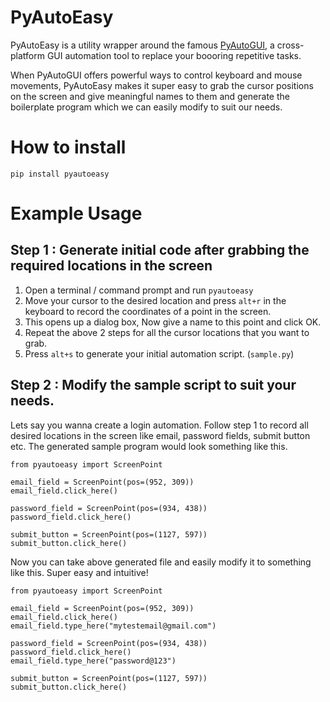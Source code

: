 PyAutoEasy
=========

PyAutoEasy is a utility wrapper around the famous [PyAutoGUI](https://pypi.org/project/PyAutoGUI/), a cross-platform GUI automation tool to replace your boooring repetitive tasks. 

When PyAutoGUI offers powerful ways to control keyboard and mouse movements, PyAutoEasy makes it super easy to grab the cursor positions on the screen and give meaningful names to them and generate the boilerplate program which we can easily modify to suit our needs. 


How to install
============

`pip install pyautoeasy`


Example Usage
=============

Step 1 : Generate initial code after grabbing the required locations in the screen
--------------------------
1. Open a terminal / command prompt and run `pyautoeasy`
2. Move your cursor to the desired location and press `alt+r` in the keyboard to record the coordinates of a point in the screen.
3. This opens up a dialog box, Now give a name to this point and click OK.
4. Repeat the above 2 steps for all the cursor locations that you want to grab.
5. Press `alt+s` to generate your initial automation script. (`sample.py`)

Step 2 : Modify the sample script to suit your needs.
--------------------------
Lets say you wanna create a login automation. Follow step 1 to record all desired locations in the screen like email, password fields, submit button etc.
The generated sample program would look something like this. 
```
from pyautoeasy import ScreenPoint

email_field = ScreenPoint(pos=(952, 309))
email_field.click_here()

password_field = ScreenPoint(pos=(934, 438))
password_field.click_here()

submit_button = ScreenPoint(pos=(1127, 597))
submit_button.click_here()
```
Now you can take above generated file and easily modify it to something like this. Super easy and intuitive!

```
from pyautoeasy import ScreenPoint

email_field = ScreenPoint(pos=(952, 309))
email_field.click_here()
email_field.type_here("mytestemail@gmail.com")

password_field = ScreenPoint(pos=(934, 438))
password_field.click_here()
email_field.type_here("password@123")

submit_button = ScreenPoint(pos=(1127, 597))
submit_button.click_here()
```

